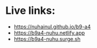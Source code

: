 # Live links: 
   * https://nuhainul.github.io/b9-a4
   * https://b9a4-nuhu.netlify.app
   * https://b9a4-nuhu.surge.sh 

<!-- # File list -->
